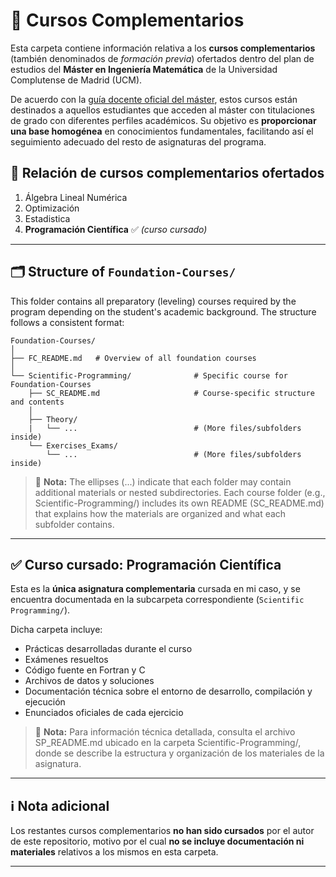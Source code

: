 # 🧩 Cursos Complementarios  

Esta carpeta contiene información relativa a los **cursos complementarios** (también denominados de *formación previa*) ofertados dentro del plan de estudios del **Máster en Ingeniería Matemática** de la Universidad Complutense de Madrid (UCM).

De acuerdo con la [guía docente oficial del máster](https://www.ucm.es/estudios/master-ingenieriamatematica-plan), estos cursos están destinados a aquellos estudiantes que acceden al máster con titulaciones de grado con diferentes perfiles académicos. Su objetivo es **proporcionar una base homogénea** en conocimientos fundamentales, facilitando así el seguimiento adecuado del resto de asignaturas del programa.

## 📘 Relación de cursos complementarios ofertados

1. Álgebra Lineal Numérica 
2. Optimización 
3. Estadistica
4. **Programación Científica** ✅ *(curso cursado)*

---
## 🗂️ Structure of `Foundation-Courses/`
This folder contains all preparatory (leveling) courses required by the program depending on the student's academic background.
The structure follows a consistent format:

```plaintext
Foundation-Courses/
│
├── FC_README.md   # Overview of all foundation courses
│
└── Scientific-Programming/              # Specific course for Foundation-Courses
    ├── SC_README.md                     # Course-specific structure and contents
    │
    ├── Theory/
    |   └── ...                          # (More files/subfolders inside)       
    └── Exercises_Exams/
        └── ...                          # (More files/subfolders inside)
```

> 📌 **Nota:**  The ellipses (...) indicate that each folder may contain additional materials or nested subdirectories.
Each course folder (e.g., Scientific-Programming/) includes its own README (SC_README.md) that explains how the materials are organized and what each subfolder contains.
---

## ✅ Curso cursado: Programación Científica

Esta es la **única asignatura complementaria** cursada en mi caso, y se encuentra documentada en la subcarpeta correspondiente (`Scientific Programming/`).

Dicha carpeta incluye:

- Prácticas desarrolladas durante el curso
- Exámenes resueltos
- Código fuente en Fortran y C
- Archivos de datos y soluciones
- Documentación técnica sobre el entorno de desarrollo, compilación y ejecución
- Enunciados oficiales de cada ejercicio

> 📌 **Nota:** Para información técnica detallada, consulta el archivo SP_README.md ubicado en la carpeta Scientific-Programming/, donde se describe la estructura y organización de los materiales de la asignatura.

---
## ℹ️ Nota adicional

Los restantes cursos complementarios **no han sido cursados** por el autor de este repositorio, motivo por el cual **no se incluye documentación ni materiales** relativos a los mismos en esta carpeta.

---

